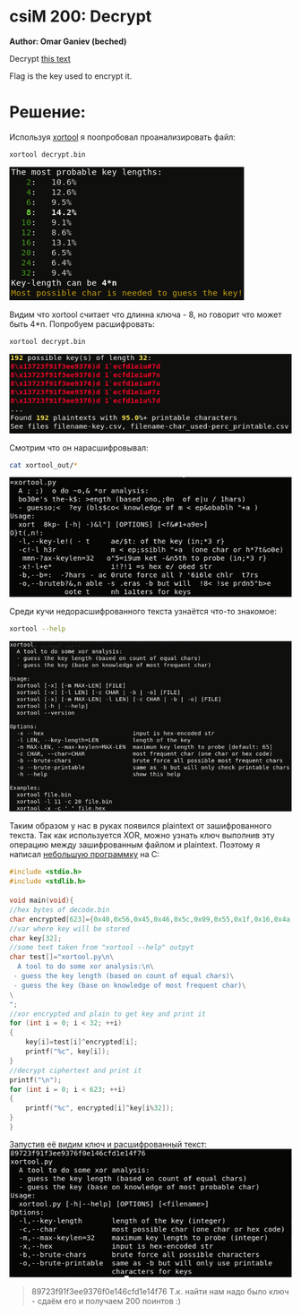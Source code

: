 #   csiM 200: Decrypt

**Author: Omar Ganiev (beched)**

Decrypt [this text](/decrypt.bin)

Flag is the key used to encrypt it.

# Решение:
Используя [xortool](https://github.com/hellman/xortool) я поопробовал проанализировать файл: 
```Bash
xortool decrypt.bin
```
![](./1.png)

Видим что xortool считает что длинна ключа - 8, но говорит что может быть 4\*n. Попробуем расшифровать:
```Bash
xortool decrypt.bin
```
![](./2.png)

Смотрим что он нарасшифровывал:
```Bash
cat xortool_out/*
```
![](./3.png)

Среди кучи недорасшифрованного текста узнаётся что-то знакомое:
```Bash
xortool --help
```
![](./4.png)

Таким образом у нас в руках появился plaintext от зашифрованного текста. Так как используется XOR, можно узнать ключ выполнив эту операцию между зашифрованным файлом и plaintext.
Поэтому я написал [небольшую программку](/decode.c) на C:
```C 
#include <stdio.h>
#include <stdlib.h>

void main(void){
//hex bytes of decode.bin
char encrypted[623]={0x40,0x56,0x45,0x46,0x5c,0x09,0x55,0x1f,0x16,0x4a,0x6f,0x45,0x19,0x72,0x17,0x42,0x09,0x5f,0x09,0x11,0x40,0x59,0x43,0x02,0x0b,0x11,0x16,0x5e,0x59,0x03,0x17,0x4e,0x57,0x4b,0x17,0x53,0x5d,0x07,0x55,0x48,0x15,0x5a,0x16,0x5f,0x33,0x13,0x17,0x1b,0x46,0x57,0x10,0x54,0x47,0x45,0x43,0x12,0x0c,0x54,0x45,0x5a,0x51,0x1f,0x17,0x5a,0x5d,0x57,0x50,0x46,0x5b,0x46,0x11,0x53,0x07,0x40,0x00,0x01,0x19,0x5c,0x59,0x16,0x05,0x5f,0x10,0x5f,0x40,0x16,0x0c,0x00,0x44,0x54,0x14,0x44,0x55,0x0a,0x17,0x55,0x50,0x58,0x45,0x41,0x1a,0x6c,0x19,0x11,0x4b,0x13,0x02,0x10,0x5c,0x40,0x44,0x16,0x12,0x58,0x00,0x11,0x5f,0x53,0x1a,0x46,0x4c,0x53,0x04,0x42,0x51,0x46,0x58,0x58,0x18,0x52,0x59,0x5d,0x44,0x0a,0x5c,0x55,0x01,0x56,0x45,0x0a,0x5f,0x13,0x5a,0x59,0x15,0x44,0x45,0x41,0x46,0x59,0x01,0x07,0x06,0x5d,0x00,0x11,0x57,0x0e,0x56,0x44,0x11,0x33,0x62,0x41,0x52,0x01,0x5c,0x0b,0x6c,0x13,0x45,0x1d,0x56,0x41,0x43,0x59,0x09,0x5c,0x4b,0x41,0x4d,0x16,0x38,0x4b,0x0c,0x4d,0x48,0x1c,0x5c,0x03,0x5b,0x46,0x65,0x19,0x6c,0x7d,0x63,0x32,0x70,0x7e,0x28,0x60,0x38,0x45,0x62,0x0f,0x51,0x5f,0x0a,0x55,0x0b,0x50,0x59,0x53,0x5d,0x3b,0x6e,0x7e,0x15,0x45,0x5d,0x09,0x59,0x45,0x02,0x33,0x17,0x12,0x1e,0x0a,0x15,0x1c,0x4b,0x58,0x00,0x1c,0x14,0x5f,0x52,0x58,0x01,0x44,0x0d,0x11,0x14,0x16,0x43,0x46,0x44,0x11,0x09,0x54,0x5a,0x01,0x43,0x5e,0x18,0x56,0x51,0x12,0x47,0x0e,0x5c,0x11,0x0d,0x56,0x1c,0x45,0x11,0x5a,0x59,0x42,0x03,0x57,0x00,0x43,0x1d,0x3c,0x43,0x46,0x49,0x52,0x49,0x1c,0x19,0x05,0x5f,0x57,0x4a,0x19,0x17,0x12,0x13,0x46,0x19,0x11,0x46,0x13,0x45,0x45,0x19,0x13,0x5a,0x59,0x15,0x44,0x45,0x41,0x5b,0x45,0x10,0x0f,0x06,0x5d,0x00,0x11,0x57,0x0e,0x56,0x44,0x18,0x11,0x58,0x5c,0x56,0x46,0x5a,0x59,0x07,0x41,0x45,0x0a,0x4b,0x13,0x5f,0x53,0x1e,0x10,0x06,0x5e,0x50,0x53,0x4a,0x6c,0x44,0x11,0x48,0x5c,0x18,0x4b,0x1a,0x5b,0x59,0x41,0x1a,0x59,0x56,0x1f,0x55,0x54,0x08,0x0e,0x56,0x57,0x19,0x13,0x17,0x16,0x0b,0x51,0x1d,0x58,0x59,0x43,0x0e,0x46,0x0f,0x54,0x1c,0x11,0x58,0x03,0x59,0x51,0x4c,0x51,0x17,0x46,0x5c,0x46,0x49,0x43,0x09,0x51,0x00,0x45,0x11,0x5a,0x59,0x42,0x03,0x57,0x00,0x43,0x1d,0x3c,0x43,0x46,0x49,0x49,0x49,0x1c,0x19,0x0e,0x52,0x4e,0x18,0x19,0x17,0x12,0x13,0x46,0x19,0x11,0x46,0x13,0x45,0x45,0x19,0x13,0x5e,0x58,0x16,0x45,0x11,0x11,0x5d,0x45,0x43,0x0e,0x01,0x49,0x48,0x54,0x5a,0x05,0x58,0x52,0x5d,0x5d,0x17,0x41,0x47,0x14,0x33,0x11,0x46,0x1e,0x07,0x49,0x14,0x1e,0x55,0x44,0x13,0x44,0x00,0x1c,0x57,0x5e,0x02,0x14,0x17,0x11,0x45,0x11,0x14,0x46,0x17,0x54,0x4a,0x4c,0x43,0x57,0x13,0x00,0x56,0x43,0x05,0x56,0x45,0x04,0x55,0x5f,0x17,0x46,0x09,0x43,0x16,0x58,0x56,0x5a,0x06,0x46,0x07,0x59,0x04,0x43,0x55,0x05,0x43,0x53,0x4a,0x4a,0x3d,0x12,0x13,0x4b,0x56,0x1d,0x4b,0x1e,0x07,0x17,0x4c,0x47,0x52,0x1b,0x16,0x42,0x0c,0x5f,0x40,0x57,0x01,0x0a,0x01,0x11,0x45,0x42,0x55,0x0b,0x52,0x16,0x59,0x4a,0x17,0x1f,0x51,0x46,0x5b,0x44,0x12,0x13,0x12,0x0c,0x55,0x5f,0x17,0x59,0x08,0x5c,0x1c,0x11,0x41,0x45,0x06,0x46,0x14,0x43,0x0c,0x5f,0x40,0x07,0x55,0x5a,0x5d,0x33,0x17,0x12,0x13,0x46,0x19,0x11,0x46,0x13,0x45,0x45,0x19,0x13,0x17,0x16,0x46,0x10,0x45,0x11,0x14,0x16,0x43,0x46,0x44,0x11,0x06,0x59,0x55,0x14,0x56,0x55,0x4c,0x5c,0x45,0x41,0x13,0x00,0x56,0x43,0x46,0x58,0x00,0x1c,0x4a,0x39,0x0a};
//var where key will be stored
char key[32];
//some text taken from "xortool --help" outpyt
char test[]="xortool.py\n\
  A tool to do some xor analysis:\n\
 - guess the key length (based on count of equal chars)\
 - guess the key (base on knowledge of most frequent char)\
\
";
//xor encrypted and plain to get key and print it
for (int i = 0; i < 32; ++i)
{
	key[i]=test[i]^encrypted[i];
	printf("%c", key[i]);
}
//decrypt ciphertext and print it
printf("\n");
for (int i = 0; i < 623; ++i)
{
	printf("%c", encrypted[i]^key[i%32]);
}
}
```

Запустив её видим ключ и расшифрованный текст:
![](./5.png)

> 89723f91f3ee9376f0e146cfd1e14f76
Т.к. найти нам надо было ключ - сдаём его и получаем 200 поинтов :)
